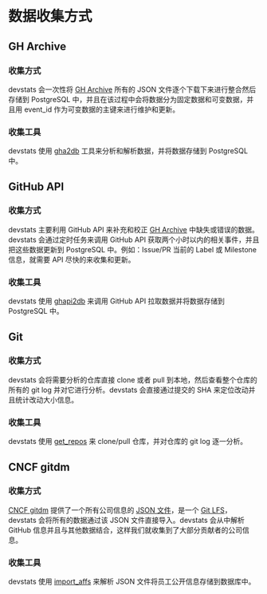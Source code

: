 # 数据收集方式

## GH Archive

### 收集方式

devstats 会一次性将 [GH Archive] 所有的 JSON 文件逐个下载下来进行整合然后存储到 PostgreSQL 中，并且在该过程中会将数据分为固定数据和可变数据，并且用 event_id 作为可变数据的主键来进行维护和更新。

### 收集工具

devstats 使用 [gha2db](https://github.com/cncf/devstatscode/blob/master/cmd/gha2db/gha2db.go) 工具来分析和解析数据，并将数据存储到 PostgreSQL 中。

## GitHub API

### 收集方式

devstats 主要利用 GitHub API 来补充和校正 [GH Archive] 中缺失或错误的数据。devstats 会通过定时任务来调用 GitHub API 获取两个小时以内的相关事件，并且把这些数据更新到 PostgreSQL 中。例如：Issue/PR 当前的 Label 或 Milestone 信息，就需要 API 尽快的来收集和更新。

### 收集工具

devstats 使用 [ghapi2db](https://github.com/cncf/devstatscode/blob/master/cmd/ghapi2db/ghapi2db.go) 来调用 GitHub API 拉取数据并将数据存储到 PostgreSQL 中。

## Git

### 收集方式

devstats 会将需要分析的仓库直接 clone 或者 pull 到本地，然后查看整个仓库的所有的 git log 并对它进行分析。devstats 会直接通过提交的 SHA 来定位改动并且统计改动大小信息。

### 收集工具

devstats 使用 [get_repos](https://github.com/cncf/devstatscode/blob/master/cmd/get_repos/get_repos.go) 来 clone/pull 仓库，并对仓库的 git log 逐一分析。

## CNCF gitdm

### 收集方式

[CNCF gitdm] 提供了一个所有公司信息的 [JSON 文件](https://github.com/cncf/devstats/blob/master/github_users.json)，是一个 [Git LFS](https://git-lfs.github.com/)，devstats 会将所有的数据通过该 JSON 文件直接导入。devstats 会从中解析 GitHub 信息并且与其他数据结合，这样我们就收集到了大部分贡献者的公司信息。

### 收集工具

devstats 使用 [import_affs](https://github.com/cncf/devstatscode/blob/master/cmd/import_affs/import_affs.go) 来解析 JSON 文件将员工公开信息存储到数据库中。

[gh archive]: https://www.gharchive.org
[cncf gitdm]: https://github.com/cncf/gitdm
